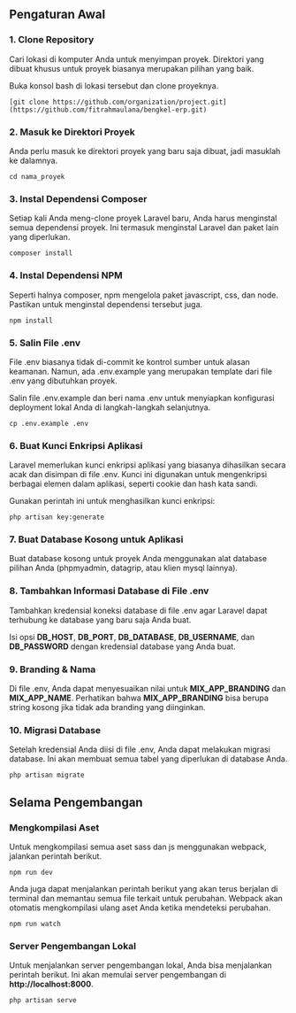 ## Pengaturan Awal

### 1. Clone Repository
Cari lokasi di komputer Anda untuk menyimpan proyek. Direktori yang dibuat khusus untuk proyek biasanya merupakan pilihan yang baik.

Buka konsol bash di lokasi tersebut dan clone proyeknya.

`[git clone https://github.com/organization/project.git](https://github.com/fitrahmaulana/bengkel-erp.git)`

### 2. Masuk ke Direktori Proyek
Anda perlu masuk ke direktori proyek yang baru saja dibuat, jadi masuklah ke dalamnya.

`cd nama_proyek`

### 3. Instal Dependensi Composer
Setiap kali Anda meng-clone proyek Laravel baru, Anda harus menginstal semua dependensi proyek. Ini termasuk menginstal Laravel dan paket lain yang diperlukan.

`composer install`

### 4. Instal Dependensi NPM
Seperti halnya composer, npm mengelola paket javascript, css, dan node. Pastikan untuk menginstal dependensi tersebut juga.

`npm install`

### 5. Salin File .env
File .env biasanya tidak di-commit ke kontrol sumber untuk alasan keamanan. Namun, ada .env.example yang merupakan template dari file .env yang dibutuhkan proyek.

Salin file .env.example dan beri nama .env untuk menyiapkan konfigurasi deployment lokal Anda di langkah-langkah selanjutnya.

`cp .env.example .env`

### 6. Buat Kunci Enkripsi Aplikasi
Laravel memerlukan kunci enkripsi aplikasi yang biasanya dihasilkan secara acak dan disimpan di file .env. Kunci ini digunakan untuk mengenkripsi berbagai elemen dalam aplikasi, seperti cookie dan hash kata sandi.

Gunakan perintah ini untuk menghasilkan kunci enkripsi:

`php artisan key:generate`

### 7. Buat Database Kosong untuk Aplikasi
Buat database kosong untuk proyek Anda menggunakan alat database pilihan Anda (phpmyadmin, datagrip, atau klien mysql lainnya).

### 8. Tambahkan Informasi Database di File .env
Tambahkan kredensial koneksi database di file .env agar Laravel dapat terhubung ke database yang baru saja Anda buat.

Isi opsi **DB_HOST**, **DB_PORT**, **DB_DATABASE**, **DB_USERNAME**, dan **DB_PASSWORD** dengan kredensial database yang Anda buat.

### 9. Branding & Nama
Di file .env, Anda dapat menyesuaikan nilai untuk **MIX_APP_BRANDING** dan **MIX_APP_NAME**. Perhatikan bahwa **MIX_APP_BRANDING** bisa berupa string kosong jika tidak ada branding yang diinginkan.

### 10. Migrasi Database
Setelah kredensial Anda diisi di file .env, Anda dapat melakukan migrasi database. Ini akan membuat semua tabel yang diperlukan di database Anda.

`php artisan migrate`

## Selama Pengembangan

### Mengkompilasi Aset
Untuk mengkompilasi semua aset sass dan js menggunakan webpack, jalankan perintah berikut.

`npm run dev`

Anda juga dapat menjalankan perintah berikut yang akan terus berjalan di terminal dan memantau semua file terkait untuk perubahan. Webpack akan otomatis mengkompilasi ulang aset Anda ketika mendeteksi perubahan.

`npm run watch`

### Server Pengembangan Lokal
Untuk menjalankan server pengembangan lokal, Anda bisa menjalankan perintah berikut. Ini akan memulai server pengembangan di **http://localhost:8000**.

`php artisan serve`
